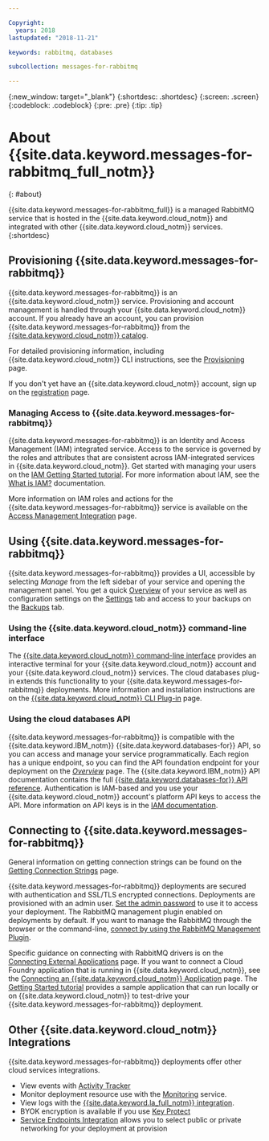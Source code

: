 ```yaml
---

Copyright:
  years: 2018
lastupdated: "2018-11-21"

keywords: rabbitmq, databases

subcollection: messages-for-rabbitmq

---
```


{:new_window: target="_blank"}
{:shortdesc: .shortdesc}
{:screen: .screen}
{:codeblock: .codeblock}
{:pre: .pre}
{:tip: .tip}

# About {{site.data.keyword.messages-for-rabbitmq_full_notm}}
{: #about}

{{site.data.keyword.messages-for-rabbitmq_full}} is a managed RabbitMQ service that is hosted in the {{site.data.keyword.cloud_notm}} and integrated with other {{site.data.keyword.cloud_notm}} services. 
{:shortdesc}

## Provisioning {{site.data.keyword.messages-for-rabbitmq}}

{{site.data.keyword.messages-for-rabbitmq}} is an {{site.data.keyword.cloud_notm}} service. Provisioning and account management is handled through your {{site.data.keyword.cloud_notm}} account. If you already have an account, you can provision {{site.data.keyword.messages-for-rabbitmq}} from the [{{site.data.keyword.cloud_notm}} catalog](https://{DomainName}/catalog/services/messages-for-rabbitmq).

For detailed provisioning information, including {{site.data.keyword.cloud_notm}} CLI instructions, see the [Provisioning](/docs/services/messages-for-rabbitmq?topic=cloud-databases-provisioning) page.

If you don't yet have an {{site.data.keyword.cloud_notm}} account, sign up on the [registration](https://{DomainName}/registration/) page.

### Managing Access to {{site.data.keyword.messages-for-rabbitmq}}

{{site.data.keyword.messages-for-rabbitmq}} is an Identity and Access Management (IAM) integrated service. Access to the service is governed by the roles and attributes that are consistent across IAM-integrated services in {{site.data.keyword.cloud_notm}}. Get started with managing your users on the [IAM Getting Started tutorial](/docs/iam?topic=iam-getstarted). For more information about IAM, see the [What is IAM?](/docs/iam?topic=iam-iamoverview) documentation.

More information on IAM roles and actions for the {{site.data.keyword.messages-for-rabbitmq}} service is available on the [Access Management Integration](/docs/services/messages-for-rabbitmq?topic=cloud-databases-iam) page.

## Using {{site.data.keyword.messages-for-rabbitmq}}

{{site.data.keyword.messages-for-rabbitmq}} provides a UI, accessible by selecting _Manage_ from the left sidebar of your service and opening the management panel. You get a quick [Overview](/docs/services/messages-for-rabbitmq?topic=messages-for-rabbitmq-dashboard-overview) of your service as well as configuration settings on the [Settings](/docs/services/messages-for-rabbitmq?topic=messages-for-rabbitmq-dashboard-overview#settings) tab and access to your backups on the [Backups](/docs/services/messages-for-rabbitmq?topic=cloud-databases-dashboard-backups) tab.

### Using the {{site.data.keyword.cloud_notm}} command-line interface

The [{{site.data.keyword.cloud_notm}} command-line interface](/docs/cli/reference/ibmcloud?topic=cloud-cli-install-ibmcloud-cli) provides an interactive terminal for your {{site.data.keyword.cloud_notm}} account and your {{site.data.keyword.cloud_notm}} services. The cloud databases plug-in extends this functionality to your {{site.data.keyword.messages-for-rabbitmq}} deployments. More information and installation instructions are on the [{{site.data.keyword.cloud_notm}} CLI Plug-in](/docs/databases-cli-plugin?topic=cloud-databases-cli-cdb-reference) page.

### Using the cloud databases API

{{site.data.keyword.messages-for-rabbitmq}} is compatible with the {{site.data.keyword.IBM_notm}} {{site.data.keyword.databases-for}} API, so you can access and manage your service programmatically. Each region has a unique endpoint, so you can find the API foundation endpoint for your deployment on the [_Overview_](/docs/services/messages-for-rabbitmq?topic=messages-for-rabbitmq-dashboard-overview) page. The {{site.data.keyword.IBM_notm}} API documentation contains the full [{{site.data.keyword.databases-for}} API reference](https://{DomainName}/apidocs/cloud-databases-api). Authentication is IAM-based and you use your {{site.data.keyword.cloud_notm}} account's platform API keys to access the API. More information on API keys is in the [IAM documentation](/docs/iam/apikeys?topic=iam-manapikey).

## Connecting to {{site.data.keyword.messages-for-rabbitmq}}

General information on getting connection strings can be found on the [Getting Connection Strings](/docs/services/messages-for-rabbitmq?topic=messages-for-rabbitmq-connection-strings) page.

{{site.data.keyword.messages-for-rabbitmq}} deployments are secured with authentication and SSL/TLS encrypted connections. Deployments are provisioned with an admin user. [Set the admin password](/docs/services/messages-for-rabbitmq?topic=messages-for-rabbitmq-admin-password) to use it to access your deployment. The RabbitMQ management plugin enabled on deployments by default. If you want to manage the RabbitMQ through the browser or the command-line, [connect by using the RabbitMQ Management Plugin](/docs/services/messages-for-rabbitmq?topic=messages-for-rabbitmq-management-plugin).

Specific guidance on connecting with RabbitMQ drivers is on the [Connecting External Applications](/docs/services/messages-for-rabbitmq?topic=messages-for-rabbitmq-external-app) page. If you want to connect a Cloud Foundry application that is running in {{site.data.keyword.cloud_notm}}, see the [Connecting an {{site.data.keyword.cloud_notm}} Application](/docs/services/messages-for-rabbitmq?topic=messages-for-rabbitmq-ibmcloud-app) page. The [Getting Started tutorial](/docs/services/messages-for-rabbitmq?topic=messages-for-rabbitmq-getting-started) provides a sample application that can run locally or on {{site.data.keyword.cloud_notm}} to test-drive your {{site.data.keyword.messages-for-rabbitmq}} deployment.

## Other {{site.data.keyword.cloud_notm}} Integrations

{{site.data.keyword.messages-for-rabbitmq}} deployments offer other cloud services integrations. 
- View events with [Activity Tracker](/docs/services/messages-for-rabbitmq?topic=cloud-databases-activity-tracker)
- Monitor deployment resource use with the [Monitoring](/docs/services/messages-for-rabbitmq?topic=cloud-databases-monitoring) service.
- View logs with the [{{site.data.keyword.la_full_notm}} integration](/docs/services/messages-for-rabbitmq?topic=cloud-databases-logging).
- BYOK encryption is available if you use [Key Protect](/docs/services/messages-for-rabbitmq?topic=cloud-databases-key-protect)
- [Service Endpoints Integration](/docs/services/messages-for-rabbitmq?topic=cloud-databases-service-endpoints) allows you to select public or private networking for your deployment at provision